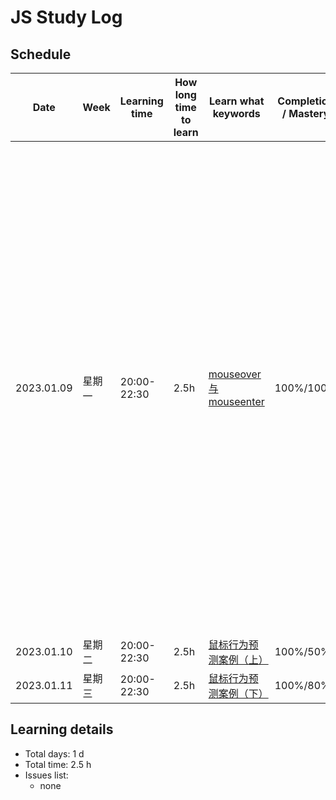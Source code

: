# JS Study Log

## Schedule

<table>
    <thead align="center">
        <tr>
            <th>Date</th>
            <th width="80">Week</th>
            <th width="130">Learning time</th>
            <th width="80">How long time to learn</th>
            <th width="140">Learn what keywords</th>
            <th width="80">Completion / Mastery</th>
            <th>What you learned</th>
        </tr>
    </thead>
    <tbody>
        <tr>
            <td>2023.01.09</td>
            <td>星期一</td>
            <td>
              <span>20:00-22:30</span><br />
            </td>
            <td>2.5h</td>
            <td>
              <a href="https://github.com/lxmob/blog/blob/main/js%2B%2B/dom/12_mouseover.ennter.html">mouseover与mouseenter</a>
            </td>
            <td>100%/100%</td>
            <td>
              <span>1、mouseover和mouseout绑定事件处理函数的元素以及元素内中任意子元素都会触发该事件</span><br />
              <span>2、mouseenter和mouseleave只对绑定事件处理函数的元素生效</span><br />
              <span>3、mouseover与mouseenter区别在于触发的时机和次数不一样，mouseenter通过冒泡形式仅触发一次该事件，mouseover可以理解为通过捕获的形式多次触发该事件</span>
            </td>
        </tr>
        <tr>
            <td>2023.01.10</td>
            <td>星期二</td>
            <td>
              <span>20:00-22:30</span><br />
            </td>
            <td>2.5h</td>
            <td>
              <a href="https://github.com/lxmob/blog/blob/main/js%2B%2B/example/jd-menu-sidebar/index.html">鼠标行为预测案例（上）</a>
            </td>
            <td>100%/50%</td>
            <td>
            </td>
        </tr>
         <tr>
            <td>2023.01.11</td>
            <td>星期三</td>
            <td>
              <span>20:00-22:30</span><br />
            </td>
            <td>2.5h</td>
            <td>
              <a href="https://github.com/lxmob/blog/blob/main/js%2B%2B/example/jd-menu-sidebar/index.html">鼠标行为预测案例（下）</a>
            </td>
            <td>100%/80%</td>
            <td>
            </td>
        </tr>
    </tbody>
</table>

## Learning details

- Total days: 1 d
- Total time: 2.5 h
- Issues list:
  - none

